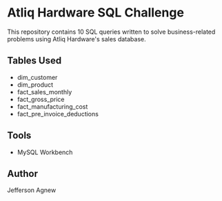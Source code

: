 # Atliq Hardware SQL Challenge

This repository contains 10 SQL queries written to solve business-related problems using Atliq Hardware's sales database.

## Tables Used
- dim_customer
- dim_product
- fact_sales_monthly
- fact_gross_price
- fact_manufacturing_cost
- fact_pre_invoice_deductions

## Tools
- MySQL Workbench

## Author
Jefferson Agnew

